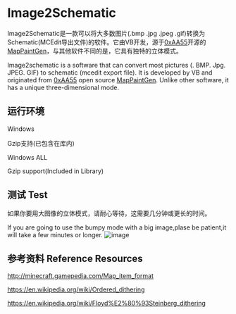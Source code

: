 # Image2Schematic
Image2Schematic是一款可以将大多数图片(.bmp .jpg .jpeg .gif)转换为Schematic(MCEdit导出文件)的软件。它由VB开发，源于[0xAA55](https://www.0xaa55.com/)开源的[MapPaintGen](https://www.0xaa55.com/thread-2035-1-1.html)，与其他软件不同的是，它具有独特的立体模式。

Image2schematic is a software that can convert most pictures (. BMP. Jpg. JPEG. GIF) to schematic (mcedit export file). It is developed by VB and originated from [0xAA55](https://www.0xaa55.com/) open source [MapPaintGen](https://www.0xaa55.com/thread-2035-1-1.html). Unlike other software, it has a unique three-dimensional mode.
## 运行环境
  Windows
  
  Gzip支持(已包含在库内)
  
  Windows ALL
  
  Gzip support(Included in Library)
## 测试 Test
如果你要用大图像的立体模式，请耐心等待，这需要几分钟或更长的时间。

If you are going to use the bumpy mode with a big image,plase be patient,it will take a few minutes or longer.
![image](http://chuantu.xyz/t6/713/1579273758x2073530529.png)
## 参考资料 Reference Resources
http://minecraft.gamepedia.com/Map_item_format

https://en.wikipedia.org/wiki/Ordered_dithering

https://en.wikipedia.org/wiki/Floyd%E2%80%93Steinberg_dithering
